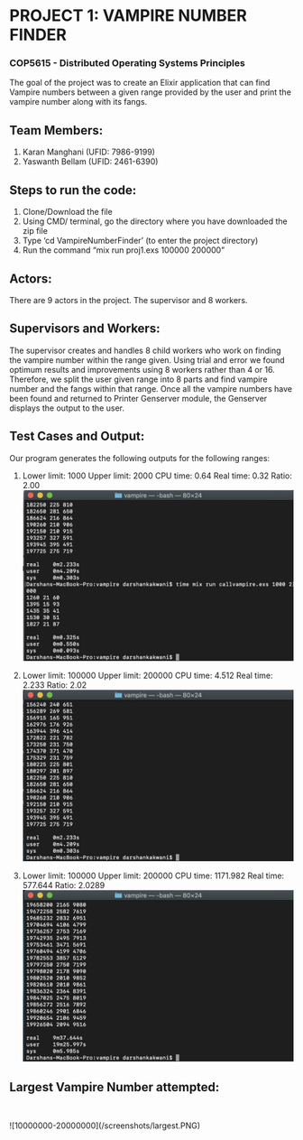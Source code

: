 # PROJECT 1:  VAMPIRE NUMBER FINDER

### COP5615 - Distributed Operating Systems Principles

The goal of the project was to create an Elixir application that can find Vampire numbers between a given range provided by the user and print the vampire number along with its fangs.

## Team Members:

1. Karan Manghani (UFID: 7986-9199)
2. Yaswanth Bellam (UFID: 2461-6390)

## Steps to run the code: 
1.	Clone/Download the file
2.	Using CMD/ terminal, go the directory where you have downloaded the zip file
3.	Type  ‘cd VampireNumberFinder’ (to enter the project directory)
4.	Run the command “mix run proj1.exs 100000 200000” 

## Actors: 
There are 9 actors in the project. The supervisor and 8 workers.

## Supervisors and Workers:
The supervisor creates and handles 8 child workers who work on finding the vampire number within the range given. Using trial and error we found optimum results and improvements using 8 workers rather than 4 or 16. Therefore, we split the user given range into 8 parts and find vampire number and the fangs within that range. Once all the vampire numbers have been found and returned to Printer Genserver module, the Genserver displays the output to the user.

## Test Cases and Output:
 Our program generates the following outputs for the following ranges:
1.	Lower limit: 1000
	Upper limit: 2000
	CPU time: 0.64
	Real time: 0.32
	Ratio: 2.00
![1000-2000](/screenshots/1000-2000.jpeg)

2.	Lower limit: 100000
	Upper limit: 200000
	CPU time: 4.512
	Real time: 2.233
	Ratio: 2.02
![100000-200000](/screenshots/100000-200000.jpeg)

3.	Lower limit: 100000
	Upper limit: 200000
	CPU time: 1171.982
	Real time: 577.644
	Ratio: 2.0289
![10000000-20000000](/screenshots/10000000-20000000.jpeg)

## Largest Vampire Number attempted:
<pre>   </pre>![10000000-20000000](/screenshots/largest.PNG)

